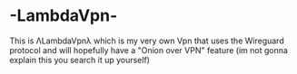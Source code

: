# -LambdaVpn-
This is ΛLambdaVpnλ which is my very own Vpn that uses the Wireguard protocol and will hopefully have a "Onion over VPN" feature (im not gonna explain this you search it up yourself)
